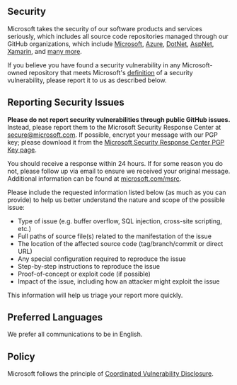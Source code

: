 <!-- BEGIN MICROSOFT SECURITY.MD V0.0.1 BLOCK -->

## Security

Microsoft takes the security of our software products and services seriously, which includes all source code repositories managed through our GitHub organizations, which include [Microsoft][microsoft-github], [Azure][azure-github], [DotNet][dotnet-github], [AspNet][aspnet-github], [Xamarin][xamarin-github], and [many more][microsoft-open-source].

If you believe you have found a security vulnerability in any Microsoft-owned repository that meets Microsoft's [definition][microsoft-security-bug] of a security vulnerability, please report it to us as described below.

## Reporting Security Issues

**Please do not report security vulnerabilities through public GitHub issues.** Instead, please report them to the Microsoft Security Response Center at [secure@microsoft.com](secure-microsoft-email).  If possible, encrypt your message with our PGP key; please download it from the [Microsoft Security Response Center PGP Key page][microsoft-pgp-key].

You should receive a response within 24 hours. If for some reason you do not, please follow up via email to ensure we received your original message. Additional information can be found at [microsoft.com/msrc][msrc].

Please include the requested information listed below (as much as you can provide) to help us better understand the nature and scope of the possible issue:

  * Type of issue (e.g. buffer overflow, SQL injection, cross-site scripting, etc.)
  * Full paths of source file(s) related to the manifestation of the issue
  * The location of the affected source code (tag/branch/commit or direct URL)
  * Any special configuration required to reproduce the issue
  * Step-by-step instructions to reproduce the issue
  * Proof-of-concept or exploit code (if possible)
  * Impact of the issue, including how an attacker might exploit the issue

This information will help us triage your report more quickly.

## Preferred Languages

We prefer all communications to be in English.

## Policy

Microsoft follows the principle of [Coordinated Vulnerability Disclosure][coordinated-vulnerability-disclosure].

<!-- Links -->
[microsoft-github]: https://github.com/Microsoft
[azure-github]: https://github.com/Azure
[dotnet-github]: https://github.com/dotnet
[aspnet-github]: https://github.com/aspnet
[xamarin-github]: https://github.com/xamarin
[microsoft-open-source]: https://opensource.microsoft.com/
[microsoft-security-bug]: https://docs.microsoft.com/en-us/previous-versions/tn-archive/cc751383(v=technet.10)
[secure-microsoft-email]: mailto:secure@microsoft.com
[microsoft-pgp-key]: https://technet.microsoft.com/en-us/security/dn606155
[msrc]: https://www.microsoft.com/msrc
[coordinated-vulnerability-disclosure]: https://www.microsoft.com/en-us/msrc/cvd

<!-- END MICROSOFT SECURITY.MD BLOCK -->